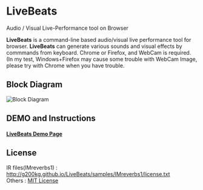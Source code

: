 LiveBeats
=========

Audio / Visual Live-Performance tool on Browser

<b>LiveBeats</b> is a command-line based audio/visual live performance tool for browser.
<b>LiveBeats</b> can generate various sounds and visual effects by commmands from keyboard.
Chrome or Firefox, and WebCam is required. (In my test, Windows+Firefox may cause some trouble with WebCam Image, please try with Chrome when you have trouble.

## Block Diagram
![Block Diagram](http://g200kg.github.com/LiveBeats/images/block.png)

## DEMO and Instructions
#### [LiveBeats Demo Page](http://g200kg.github.com/LiveBeats/)

## License
IR files(IMreverbs1) : http://g200kg.github.io/LiveBeats/samples/IMreverbs1/license.txt  
Others : [MIT License](http://g200kg.github.io/LiveBeats/LICENSE)
